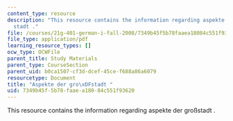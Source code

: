 ```yaml
---
content_type: resource
description: "This resource contains the information regarding aspekte der gro\xDF\
  stadt ."
file: /courses/21g-401-german-i-fall-2008/7349b45f5b78faaea18084c551f93620_MIT21G_401F08_groastadt.pdf
file_type: application/pdf
learning_resource_types: []
ocw_type: OCWFile
parent_title: Study Materials
parent_type: CourseSection
parent_uid: b0ca1507-cf3d-dcef-45ce-f688a86a6079
resourcetype: Document
title: "Aspekte der gro\xDFstadt "
uid: 7349b45f-5b78-faae-a180-84c551f93620
---
```

This resource contains the information regarding aspekte der großstadt .

